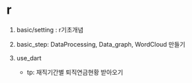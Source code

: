 # r

  1. basic/setting : r기초개념
  
  2. basic_step: DataProcessing, Data_graph, WordCloud 만들기
  
  3. use_dart
      - tp: 재직기간별 퇴직연금현황 받아오기
